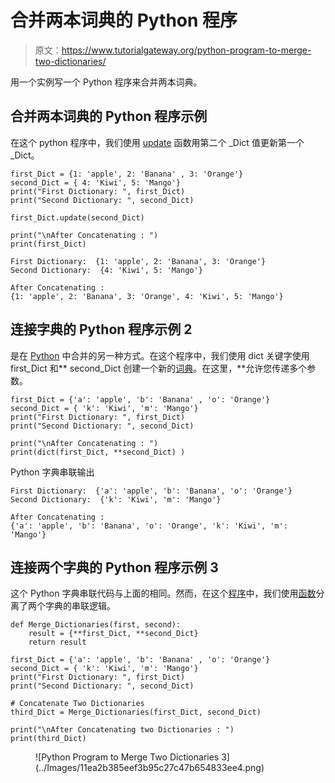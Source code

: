 # 合并两本词典的 Python 程序

> 原文：<https://www.tutorialgateway.org/python-program-to-merge-two-dictionaries/>

用一个实例写一个 Python 程序来合并两本词典。

## 合并两本词典的 Python 程序示例

在这个 python 程序中，我们使用 [update](https://www.tutorialgateway.org/python-dictionary-update/) 函数用第二个 _Dict 值更新第一个 _Dict。

```
first_Dict = {1: 'apple', 2: 'Banana' , 3: 'Orange'}
second_Dict = { 4: 'Kiwi', 5: 'Mango'}
print("First Dictionary: ", first_Dict)
print("Second Dictionary: ", second_Dict)

first_Dict.update(second_Dict)

print("\nAfter Concatenating : ")
print(first_Dict)
```

```
First Dictionary:  {1: 'apple', 2: 'Banana', 3: 'Orange'}
Second Dictionary:  {4: 'Kiwi', 5: 'Mango'}

After Concatenating : 
{1: 'apple', 2: 'Banana', 3: 'Orange', 4: 'Kiwi', 5: 'Mango'}
```

## 连接字典的 Python 程序示例 2

是在 [Python](https://www.tutorialgateway.org/python-tutorial/) 中合并的另一种方式。在这个程序中，我们使用 dict 关键字使用 first_Dict 和** second_Dict 创建一个新的[词典](https://www.tutorialgateway.org/python-dictionary/)。在这里，**允许您传递多个参数。

```
first_Dict = {'a': 'apple', 'b': 'Banana' , 'o': 'Orange'}
second_Dict = { 'k': 'Kiwi', 'm': 'Mango'}
print("First Dictionary: ", first_Dict)
print("Second Dictionary: ", second_Dict)

print("\nAfter Concatenating : ")
print(dict(first_Dict, **second_Dict) )
```

Python 字典串联输出

```
First Dictionary:  {'a': 'apple', 'b': 'Banana', 'o': 'Orange'}
Second Dictionary:  {'k': 'Kiwi', 'm': 'Mango'}

After Concatenating : 
{'a': 'apple', 'b': 'Banana', 'o': 'Orange', 'k': 'Kiwi', 'm': 'Mango'}
```

## 连接两个字典的 Python 程序示例 3

这个 Python 字典串联代码与上面的相同。然而，在这个[程序](https://www.tutorialgateway.org/python-programming-examples/)中，我们使用[函数](https://www.tutorialgateway.org/functions-in-python/)分离了两个字典的串联逻辑。

```
def Merge_Dictionaries(first, second):
    result = {**first_Dict, **second_Dict}
    return result

first_Dict = {'a': 'apple', 'b': 'Banana' , 'o': 'Orange'}
second_Dict = { 'k': 'Kiwi', 'm': 'Mango'}
print("First Dictionary: ", first_Dict)
print("Second Dictionary: ", second_Dict)

# Concatenate Two Dictionaries 
third_Dict = Merge_Dictionaries(first_Dict, second_Dict)

print("\nAfter Concatenating two Dictionaries : ")
print(third_Dict)
```

<figure class="wp-block-image">![Python Program to Merge Two Dictionaries 3](../Images/11ea2b385eef3b95c27c47b654833ee4.png)</figure>